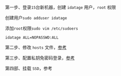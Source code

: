 第一步、登录`15`台新机器，创建 `idatage` 用户，`root` 权限

创建用户`sudo adduser idatage`

添加`root`权限`sudo vim /etc/sudoers`

`idatage ALL=NOPASSWD:ALL`

第二步、修改 `hosts` 文件，[参考](/chapter1.md)

第三步、配置私钥免密码登录，[参考](/chapter1.md)

第四部、挂载 `SSD`，参考



